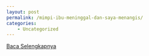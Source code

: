 ```yaml
---
layout: post
permalink: /mimpi-ibu-meninggal-dan-saya-menangis/
categories:
    - Uncategorized
---
```


[Baca Selengkapnya](/04)